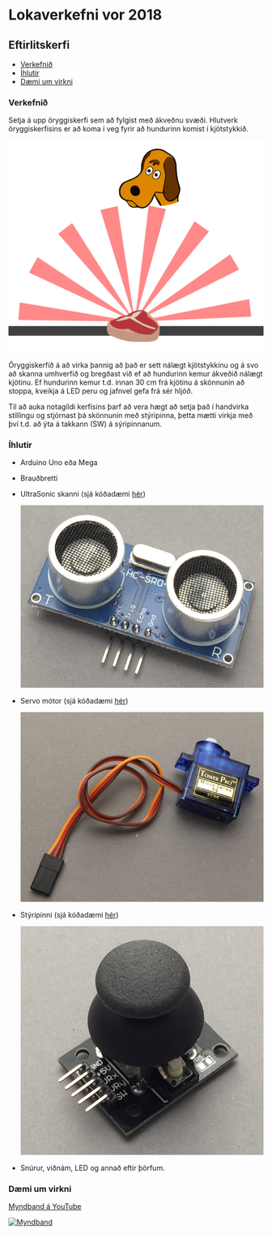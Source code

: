 # Lokaverkefni vor 2018
## Eftirlitskerfi

* [Verkefnið](#verkefnið)
* [Íhlutir](#Íhlutir)
* [Dæmi um virkni](#dæmi-um-virkni)

### Verkefnið
Setja á upp öryggiskerfi sem að fylgist með ákveðnu svæði. 
Hlutverk öryggiskerfisins er að koma í veg fyrir að hundurinn komist í kjötstykkið.

![Hundur og kjöt](./myndir/hundur.png)

Öryggiskerfið á að virka þannig að það er sett nálægt kjötstykkinu og á svo að skanna umhverfið og bregðast við ef að hundurinn kemur ákveðið nálægt kjötinu.
Ef hundurinn kemur t.d. innan 30 cm frá kjötinu á skönnunin að stoppa, kveikja á LED peru og jafnvel gefa frá sér hljóð.

Til að auka notagildi kerfisins þarf að vera hægt að setja það í handvirka stillingu og stjórnast þá skönnunin með stýripinna, þetta mætti virkja með því t.d. að ýta á takkann (SW) á sýripinnanum.

### Íhlutir
* Arduino Uno eða Mega
* Brauðbretti
* UltraSonic skanni (sjá kóðadæmi [hér](../sonic.ino)) 

  ![UltraSonic skanni](./myndir/sonic.png)
* Servo mótor (sjá kóðadæmi [hér](../servo.ino)) 

  ![Servo mótor](./myndir/motor.png)
* Stýripinni (sjá kóðadæmi [hér](../styripinni.ino)) 

  ![Stýripinni](./myndir/styripinni.png)
* Snúrur, viðnám, LED og annað eftir þörfum.

### Dæmi um virkni
[Myndband á YouTube](https://youtu.be/GlPTpKY1WhU)

[![Myndband](https://i.ytimg.com/vi/GlPTpKY1WhU/hqdefault.jpg)](https://youtu.be/GlPTpKY1WhU)


